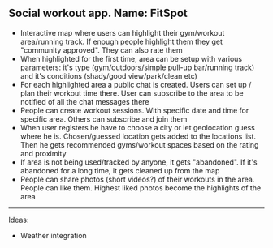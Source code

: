 ## Social workout app. Name: FitSpot

- Interactive map where users can highlight their gym/workout area/running track. If enough people highlight them they get "community approved". They can also rate them
- When highlighted for the first time, area can be setup with various parameters: it's type (gym/outdoors/simple pull-up bar/running track) and it's conditions (shady/good view/park/clean etc)
- For each highlighted area a public chat is created. Users can set up / plan their workout time there. User can subscribe to the area to be notified of all the chat messages there
- People can create workout sessions. With specific date and time for specific area. Others can subscribe and join them
- When user registers he have to choose a city or let geolocation guess where he is. Chosen/guessed location gets added to the locations list. Then he gets recommended gyms/workout spaces based on the rating and proximity
- If area is not being used/tracked by anyone, it gets "abandoned". If it's abandoned for a long time, it gets cleaned up from the map
- People can share photos (short videos?) of their workouts in the area. People can like them. Highest liked photos become the highlights of the area
- - - - -
Ideas:
- Weather integration
